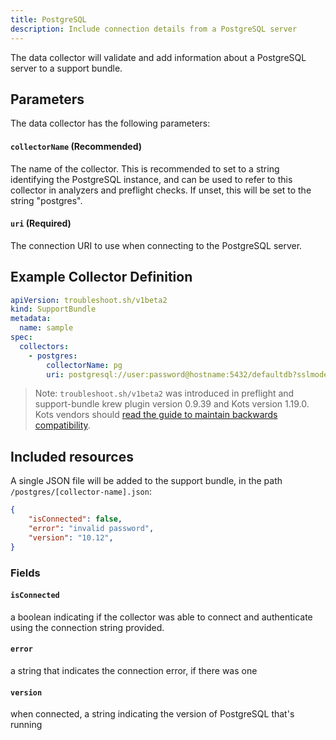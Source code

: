 ```yaml
---
title: PostgreSQL
description: Include connection details from a PostgreSQL server
---
```


The data collector will validate and add information about a PostgreSQL server to a support bundle.

## Parameters

The data collector has the following parameters:

#### `collectorName` (Recommended)
The name of the collector.
This is recommended to set to a string identifying the PostgreSQL instance, and can be used to refer to this collector in analyzers and preflight checks.
If unset, this will be set to the string "postgres".

#### `uri` (Required)
The connection URI to use when connecting to the PostgreSQL server.

## Example Collector Definition

```yaml
apiVersion: troubleshoot.sh/v1beta2
kind: SupportBundle
metadata:
  name: sample
spec:
  collectors:
    - postgres:
        collectorName: pg
        uri: postgresql://user:password@hostname:5432/defaultdb?sslmode=require
```

> Note: `troubleshoot.sh/v1beta2` was introduced in preflight and support-bundle krew plugin version 0.9.39 and Kots version 1.19.0. Kots vendors should [read the guide to maintain backwards compatibility](/v1beta2/).

## Included resources

A single JSON file will be added to the support bundle, in the path `/postgres/[collector-name].json`:

```json
{
    "isConnected": false,
    "error": "invalid password",
    "version": "10.12",
}
```

### Fields

#### `isConnected`
a boolean indicating if the collector was able to connect and authenticate using the connection string provided.

#### `error`
a string that indicates the connection error, if there was one

#### `version`
when connected, a string indicating the version of PostgreSQL that's running
